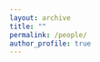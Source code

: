 ```yaml
---
layout: archive
title: ""
permalink: /people/
author_profile: true
---
```



<!--

Multi-Agent Learning Group

### PhDs 

* Usman Islam (Oct 2022-, )
* [Stefan Roesch](https://www.linkedin.com/in/stefan-roesch-950a5b205/?originalSubdomain=uk) (Oct 2022-, )
* [Ziyan Wang](https://www.linkedin.com/in/ziyan-jeffery-wang-b28407143/) (Oct 2022-, )
* [Jiarui Jin](https://scholar.google.com/citations?user=unCPHQEAAAAJ&hl=en) (Aug 2022-, visiting PhD)
* Xingzhou Lou (Oct 2022-, visiting PhD)
* [Xue Yan](http://marl.ia.ac.cn/yanxue.html) (2021-, co-advise with [Jun Wang](http://www0.cs.ucl.ac.uk/staff/Jun.Wang/))
* [Qirui Mi](http://marl.ia.ac.cn/miqirui.html) (2021-, co-advise with [Jun Wang](http://www0.cs.ucl.ac.uk/staff/Jun.Wang/))
* [Ilias Kazantzidis](https://www.ecs.soton.ac.uk/people/ik3n19/) (2021-, co-advise with [Tim Norman](https://www.ecs.soton.ac.uk/people/tjn1f15))
* [Mark Towers](https://www.ecs.soton.ac.uk/people/mt5g17) (2021-, co-advise with [Tim Norman](https://www.ecs.soton.ac.uk/people/tjn1f15))
* [Jennifer Barnes-Nunn](https://www.ecs.soton.ac.uk/people/jabn1n20) (2021-, co-advise with [Tim Norman](https://www.ecs.soton.ac.uk/people/tjn1f15))


### Master Students

-->
